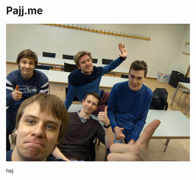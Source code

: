# Pajj.me
![Image](https://raw.githubusercontent.com/pajjme/pajjme.github.io/master/IMG_20170130_151350.jpg
)

hej
